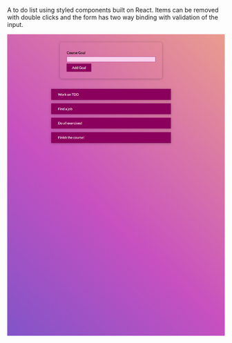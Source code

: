 A to do list using styled components built on React. Items can be removed with double clicks and the form has two way binding with validation of the input.

![Screenshot](https://github.com/devinenoise/course-goals-styled-components/blob/main/screenshot.png)
